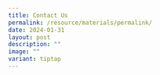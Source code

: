 ```yaml
---
title: Contact Us
permalink: /resource/materials/permalink/
date: 2024-01-31
layout: post
description: ""
image: ""
variant: tiptap
---
```

<p></p>
